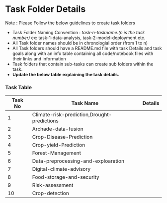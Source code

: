# Task Folder Details

Note : Please Follow the below guidelines to create task folders
- Task Folder Naming Convention : _task-n-taskname.(n is the task number)_  ex: task-1-data-analysis, task-2-model-deployment etc.
- All Task folder names should be in chronologial order (from 1 to n)
- All Task folders should have a README.md file with task Details and task goals along with an info table containing all code/notebook files with their links and information
- Task folders that contain sub-tasks can create sub folders within the task.
- __Update the below table explaining the task details.__

### Task Table

| Task No| Task Name | Details |
|-|-|-|
|1|  Climate-risk-prediction,Drought-predictions        |       |
|2|  Archade-data-fusion      |         |
|3|  Crop-Disease-Prediction       |         |
|4|  Crop-yield-Prediction    |         |
|5|  Forest-Management       |         |
|6|  Data-preprocessing-and-exploaration       |         |
|7|  Digital-climate-advisory       |         |
|8|  Food-storage-and-security      |         |
|9|  Risk-assessment      |         |
|10|  Crop-detection      |         |



